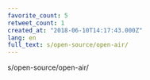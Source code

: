 ```yaml
---
favorite_count: 5
retweet_count: 1
created_at: "2018-06-10T14:17:43.000Z"
lang: en
full_text: s/open-source/open-air/
---
```


s/open-source/open-air/
